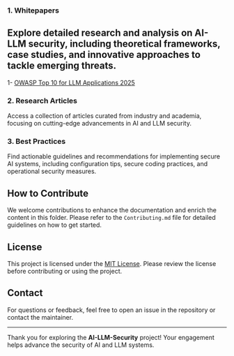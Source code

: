 
### 1. Whitepapers
## Explore detailed research and analysis on AI-LLM security, including theoretical frameworks, case studies, and innovative approaches to tackle emerging threats.

1- [OWASP Top 10 for LLM Applications 2025](https://genai.owasp.org/download/43299/?tmstv=1731900559)

### 2. Research Articles
Access a collection of articles curated from industry and academia, focusing on cutting-edge advancements in AI and LLM security.

### 3. Best Practices
Find actionable guidelines and recommendations for implementing secure AI systems, including configuration tips, secure coding practices, and operational security measures.

## How to Contribute

We welcome contributions to enhance the documentation and enrich the content in this folder. Please refer to the `Contributing.md` file for detailed guidelines on how to get started.

## License

This project is licensed under the [MIT License](../LICENSE). Please review the license before contributing or using the project.

## Contact

For questions or feedback, feel free to open an issue in the repository or contact the maintainer.

---

Thank you for exploring the **AI-LLM-Security** project! Your engagement helps advance the security of AI and LLM systems.

